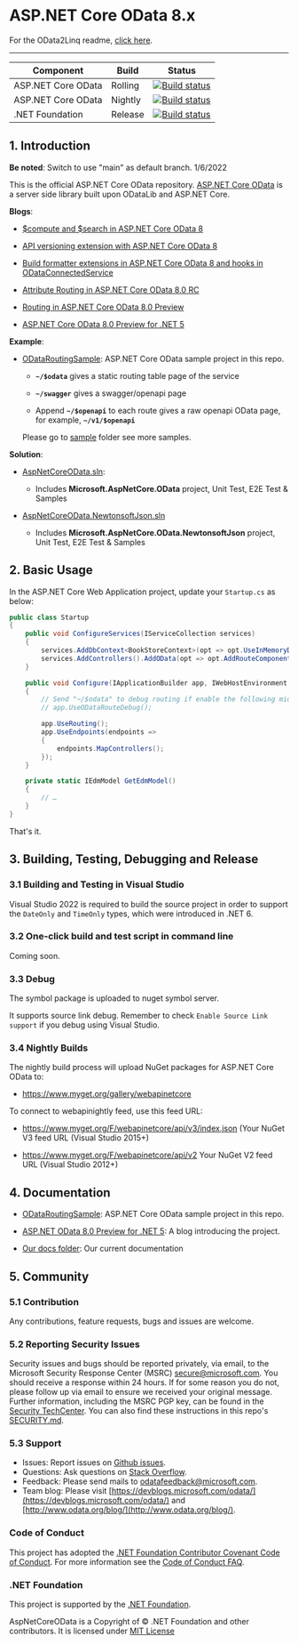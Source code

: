 # ASP.NET Core OData 8.x

For the OData2Linq readme, [click here](https://github.com/ArnaudB88/OData2Linq).

---

Component | Build  | Status 
--------|--------- |---------
ASP.NET Core OData|Rolling | [![Build status](https://identitydivision.visualstudio.com/OData/_apis/build/status/AspNetCoreOData/AspNetCoreOData-main-rolling)](https://identitydivision.visualstudio.com/OData/_build/latest?definitionId=1132)
ASP.NET Core OData|Nightly | [![Build status](https://identitydivision.visualstudio.com/OData/_apis/build/status/AspNetCoreOData/AspNetCoreOData-main-nightly)](https://identitydivision.visualstudio.com/OData/_build/latest?definitionId=1169)
.NET Foundation|Release|[![Build status](https://dev.azure.com/dotnet/OData/_apis/build/status/AspNetCoreOData/AspNetCoreOData-main-Yaml-release?branchName=main)](https://dev.azure.com/dotnet/OData/_apis/build/status/AspNetCoreOData/AspNetCoreOData-main-Yaml-release?branchName=main)

## 1. Introduction

**Be noted**:  Switch to use "main" as default branch. 1/6/2022

This is the official ASP.NET Core OData repository.
[ASP.NET Core OData](https://www.nuget.org/packages/Microsoft.AspNetCore.OData/8.0.0) is a server side library built upon ODataLib and ASP.NET Core.

**Blogs**:

* [$compute and $search in ASP.NET Core OData 8](https://devblogs.microsoft.com/odata/compute-and-search-in-asp-net-core-odata-8/)

* [API versioning extension with ASP.NET Core OData 8](https://devblogs.microsoft.com/odata/api-versioning-extension-with-asp-net-core-odata-8/)

* [Build formatter extensions in ASP.NET Core OData 8 and hooks in ODataConnectedService](https://devblogs.microsoft.com/odata/build-formatter-extensions-in-asp-net-core-odata-8-and-hooks-in-odataconnectedservice/)

* [Attribute Routing in ASP.NET Core OData 8.0 RC](https://devblogs.microsoft.com/odata/attribute-routing-in-asp-net-core-odata-8-0-rc/)

* [Routing in ASP.NET Core OData 8.0 Preview](https://devblogs.microsoft.com/odata/routing-in-asp-net-core-8-0-preview/)

* [ASP.NET Core OData 8.0 Preview for .NET 5](https://devblogs.microsoft.com/odata/asp-net-odata-8-0-preview-for-net-5/)

**Example**:
* [ODataRoutingSample](https://github.com/OData/AspNetCoreOData/tree/main/sample/ODataRoutingSample): ASP.NET Core OData sample project in this repo.
  
   - **`~/$odata`** gives a static routing table page of the service
   
   - **`~/swagger`** gives a swagger/openapi page
 
   - Append **`~/$openapi`** to each route gives a raw openapi OData page, for example, **`~/v1/$openapi`**
   
   Please go to [sample](./sample) folder see more samples.
   
 **Solution**:
 * [AspNetCoreOData.sln](AspNetCoreOData.sln):
 
   - Includes **Microsoft.AspNetCore.OData** project, Unit Test, E2E Test & Samples
   
 * [AspNetCoreOData.NewtonsoftJson.sln](AspNetCoreOData.NewtonsoftJson.sln)
 
   - Includes **Microsoft.AspNetCore.OData.NewtonsoftJson** project, Unit Test, E2E Test & Samples
	
## 2. Basic Usage

In the ASP.NET Core Web Application project, update your `Startup.cs` as below:

```C#
public class Startup
{
    public void ConfigureServices(IServiceCollection services)
    {
        services.AddDbContext<BookStoreContext>(opt => opt.UseInMemoryDatabase("BookLists"));
        services.AddControllers().AddOData(opt => opt.AddRouteComponents("odata", GetEdmModel()));
    }

    public void Configure(IApplicationBuilder app, IWebHostEnvironment env)
    {
        // Send "~/$odata" to debug routing if enable the following middleware
        // app.UseODataRouteDebug();

        app.UseRouting();
        app.UseEndpoints(endpoints =>
        {
            endpoints.MapControllers();
        });
    }

    private static IEdmModel GetEdmModel()
    {
        // …
    }
}
```

That's it. 


## 3. Building, Testing, Debugging and Release

### 3.1 Building and Testing in Visual Studio

Visual Studio 2022 is required to build the source project in order to support the `DateOnly` and `TimeOnly` types, which were introduced in .NET 6.

### 3.2 One-click build and test script in command line
Coming soon.

### 3.3 Debug

The symbol package is uploaded to nuget symbol server. 

It supports source link debug. Remember to check `Enable Source Link support` if you debug using Visual Studio.

### 3.4 Nightly Builds

The nightly build process will upload NuGet packages for ASP.NET Core OData to:

* https://www.myget.org/gallery/webapinetcore

To connect to webapinightly feed, use this feed URL:

* https://www.myget.org/F/webapinetcore/api/v3/index.json (Your NuGet V3 feed URL (Visual Studio 2015+)

* https://www.myget.org/F/webapinetcore/api/v2 Your NuGet V2 feed URL (Visual Studio 2012+)

## 4. Documentation

* [ODataRoutingSample](https://github.com/OData/AspNetCoreOData/tree/main/sample/ODataRoutingSample): ASP.NET Core OData sample project in this repo.

* [ASP.NET OData 8.0 Preview for .NET 5](https://devblogs.microsoft.com/odata/asp-net-odata-8-0-preview-for-net-5/): A blog introducing the project.

* [Our docs folder](./docs): Our current documentation

## 5. Community

### 5.1 Contribution

Any contributions, feature requests, bugs and issues are welcome.

### 5.2 Reporting Security Issues

Security issues and bugs should be reported privately, via email, to the Microsoft Security Response Center (MSRC) <secure@microsoft.com>. You should receive a response within 24 hours. If for some reason you do not, please follow up via email to ensure we received your original message. Further information, including the MSRC PGP key, can be found in the [Security TechCenter](https://www.microsoft.com/msrc/faqs-report-an-issue). You can also find these instructions in this repo's [SECURITY.md](./SECURITY.md).

### 5.3 Support

- Issues: Report issues on [Github issues](https://github.com/OData/AspNetCoreOData/issues).
- Questions: Ask questions on [Stack Overflow](http://stackoverflow.com/questions/ask?tags=odata).
- Feedback: Please send mails to [odatafeedback@microsoft.com](mailto:odatafeedback@microsoft.com).
- Team blog: Please visit [https://devblogs.microsoft.com/odata/](https://devblogs.microsoft.com/odata/) and [http://www.odata.org/blog/](http://www.odata.org/blog/).

### Code of Conduct

This project has adopted the [.NET Foundation Contributor Covenant Code of Conduct](https://dotnetfoundation.org/about/policies/code-of-conduct). For more information see the [Code of Conduct FAQ](https://dotnetfoundation.org/about/faq).

### .NET Foundation

This project is supported by the [.NET Foundation](https://dotnetfoundation.org).

AspNetCoreOData is a Copyright of &copy; .NET Foundation and other contributors. It is licensed under [MIT License](https://github.com/OData/AspNetCoreOData/blob/main/License.txt)
